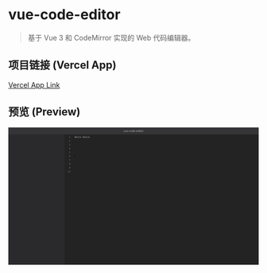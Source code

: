 # vue-code-editor

> 基于 Vue 3 和 CodeMirror 实现的 Web 代码编辑器。

## 项目链接 (Vercel App)

[Vercel App Link](https://vue-code-editor-cesarlai.vercel.app)

## 预览 (Preview)

![App Preview](./docs/images/preview.jpg)
